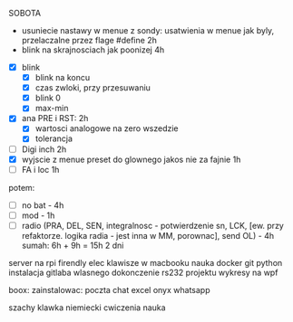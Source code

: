 SOBOTA 
- usuniecie nastawy w menue z sondy: usatwienia w menue jak byly, przelaczalne przez flage #define 2h
- blink na skrajnosciach jak poonizej 4h
- [x] blink 
	- [x] blink na koncu
	- [x] czas zwloki, przy przesuwaniu
	- [x] blink 0
	- [x] max-min
- [x] ana PRE i RST: 2h
	- [x] wartosci analogowe na zero wszedzie
	- [x] tolerancja 
- [ ] Digi inch 2h
- [x] wyjscie z menue preset do glownego jakos nie za fajnie 1h
- [ ] FA i loc 1h

potem:
- [ ] no bat - 4h
- [ ] mod - 1h
- [ ] radio (PRA, DEL, SEN, integralnosc - potwierdzenie sn, LCK, [ew. przy refaktorze. logika radia - jest inna w MM, porownac], send OL) - 4h
sumah: 6h + 9h = 15h 2 dni

server na rpi firendly elec
klawisze w macbooku
nauka docker git python
instalacja gitlaba wlasnego
dokonczenie rs232 projektu
wykresy na wpf

boox:
zainstalowac:
poczta
chat
excel
onyx
whatsapp


szachy
klawka
niemiecki
cwiczenia
nauka